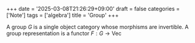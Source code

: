 +++
date = '2025-03-08T21:26:29+09:00'
draft = false
categories = ['Note']
tags = ['algebra']
title = 'Group'
+++

A group $G$ is a single object category whose morphisms are invertible. A group representation is a functor $F: G \to \text{Vec}$